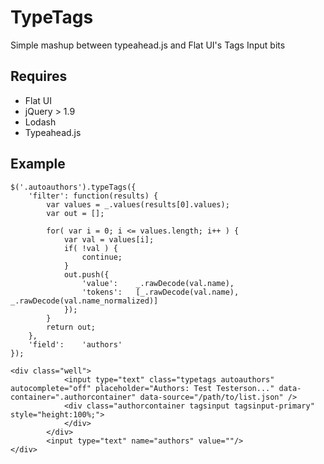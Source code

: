 TypeTags
========

Simple mashup between typeahead.js and Flat UI's Tags Input bits

## Requires

 * Flat UI
 * jQuery > 1.9
 * Lodash
 * Typeahead.js

## Example

    $('.autoauthors').typeTags({
        'filter': function(results) {
            var values = _.values(results[0].values);
            var out = [];

            for( var i = 0; i <= values.length; i++ ) {
                var val = values[i];
                if( !val ) {
                    continue;
                }
                out.push({
                    'value':    _.rawDecode(val.name),
                    'tokens':   [_.rawDecode(val.name), _.rawDecode(val.name_normalized)]
                });
            }
            return out;
        },
        'field':    'authors'
    });

    <div class="well">
                <input type="text" class="typetags autoauthors" autocomplete="off" placeholder="Authors: Test Testerson..." data-container=".authorcontainer" data-source="/path/to/list.json" />
                <div class="authorcontainer tagsinput tagsinput-primary" style="height:100%;">
                </div>
            </div>
            <input type="text" name="authors" value=""/>
    </div>
